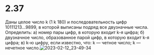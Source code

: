 # 2.37
Даны целое число k (1 k 180) и последовательность цифр 10111213...9899, в которой выписаны подряд все двузначные числа. Определить:
а) номер пары цифр, в которую входит k-я цифра; б) двузначное число, образованное парой цифр, в которую входит k-я цифра; в) k-ю цифру, если известно, что: k — четное число;
k — нечетное число.![2023-02-12_23-49-34](https://user-images.githubusercontent.com/113889063/218336278-b9910818-f726-4363-8717-b79a4e1395f4.png)
